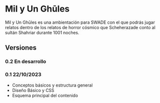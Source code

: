 # Mil y Un Ghūles
Mil y Un Ghūles es una ambientación para SWADE con el que podrás jugar relatos dentro 
de los relatos de horror cósmico que Scheherazade conto al sultán Shahriar durante 1001 noches.

## Versiones

### 0.2 En desarrollo

### 0.1 22/10/2023
* Conceptos básicos y estructura general
* Diseño Básico y CSS
* Esquema principal del contenido
